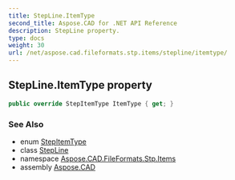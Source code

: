 ```yaml
---
title: StepLine.ItemType
second_title: Aspose.CAD for .NET API Reference
description: StepLine property. 
type: docs
weight: 30
url: /net/aspose.cad.fileformats.stp.items/stepline/itemtype/
---
```

## StepLine.ItemType property

```csharp
public override StepItemType ItemType { get; }
```

### See Also

* enum [StepItemType](../../stepitemtype/)
* class [StepLine](../)
* namespace [Aspose.CAD.FileFormats.Stp.Items](../../stepline/)
* assembly [Aspose.CAD](../../../)


